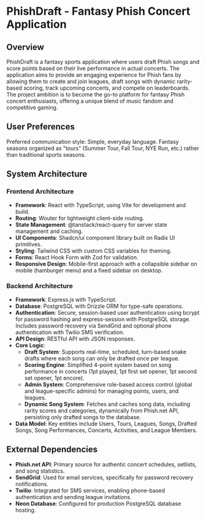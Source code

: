 # PhishDraft - Fantasy Phish Concert Application

## Overview
PhishDraft is a fantasy sports application where users draft Phish songs and score points based on their live performance in actual concerts. The application aims to provide an engaging experience for Phish fans by allowing them to create and join leagues, draft songs with dynamic rarity-based scoring, track upcoming concerts, and compete on leaderboards. The project ambition is to become the go-to platform for fantasy Phish concert enthusiasts, offering a unique blend of music fandom and competitive gaming.

## User Preferences
Preferred communication style: Simple, everyday language.
Fantasy seasons organized as "tours" (Summer Tour, Fall Tour, NYE Run, etc.) rather than traditional sports seasons.

## System Architecture

### Frontend Architecture
- **Framework**: React with TypeScript, using Vite for development and build.
- **Routing**: Wouter for lightweight client-side routing.
- **State Management**: @tanstack/react-query for server state management and caching.
- **UI Components**: Shadcn/ui component library built on Radix UI primitives.
- **Styling**: Tailwind CSS with custom CSS variables for theming.
- **Forms**: React Hook Form with Zod for validation.
- **Responsive Design**: Mobile-first approach with a collapsible sidebar on mobile (hamburger menu) and a fixed sidebar on desktop.

### Backend Architecture
- **Framework**: Express.js with TypeScript.
- **Database**: PostgreSQL with Drizzle ORM for type-safe operations.
- **Authentication**: Secure, session-based user authentication using bcrypt for password hashing and express-session with PostgreSQL storage. Includes password recovery via SendGrid and optional phone authentication with Twilio SMS verification.
- **API Design**: RESTful API with JSON responses.
- **Core Logic**:
    - **Draft System**: Supports real-time, scheduled, turn-based snake drafts where each song can only be drafted once per league.
    - **Scoring Engine**: Simplified 4-point system based on song performance in concerts (1pt played, 1pt first set opener, 1pt second set opener, 1pt encore).
    - **Admin System**: Comprehensive role-based access control (global and league-specific admins) for managing points, users, and leagues.
    - **Dynamic Song System**: Fetches and caches song data, including rarity scores and categories, dynamically from Phish.net API, persisting only drafted songs to the database.
- **Data Model**: Key entities include Users, Tours, Leagues, Songs, Drafted Songs, Song Performances, Concerts, Activities, and League Members.

## External Dependencies

- **Phish.net API**: Primary source for authentic concert schedules, setlists, and song statistics.
- **SendGrid**: Used for email services, specifically for password recovery notifications.
- **Twilio**: Integrated for SMS services, enabling phone-based authentication and sending league invitations.
- **Neon Database**: Configured for production PostgreSQL database hosting.